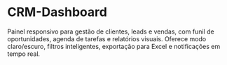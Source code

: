 # CRM-Dashboard
Painel responsivo para gestão de clientes, leads e vendas, com funil de oportunidades, agenda de tarefas e relatórios visuais. Oferece modo claro/escuro, filtros inteligentes, exportação para Excel e notificações em tempo real.
